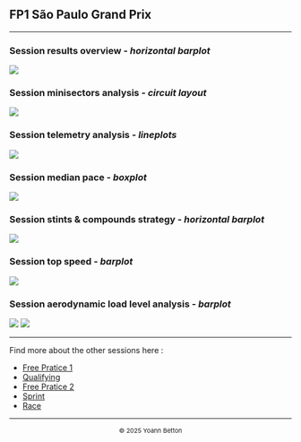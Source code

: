 ## FP1 São Paulo Grand Prix

---

### Session results overview - *horizontal barplot*

<img src="/output/2022-11-13_São_Paulo_Grand_Prix/fp1_results_overview_white.svg?raw=true"/>

### Session minisectors analysis - *circuit layout*

<img src="/output/2022-11-13_São_Paulo_Grand_Prix/fp1_minisectors_analysis_white.svg?raw=true"/>

### Session telemetry analysis - *lineplots*

<img src="/output/2022-11-13_São_Paulo_Grand_Prix/fp1_telemetry_analysis_white.svg?raw=true"/>

### Session median pace - *boxplot*

<img src="/output/2022-11-13_São_Paulo_Grand_Prix/fp1_median_pace_white.svg?raw=true"/>

### Session stints & compounds strategy - *horizontal barplot*

<img src="/output/2022-11-13_São_Paulo_Grand_Prix/fp1_stints_compounds_stategy_white.svg?raw=true"/>

### Session top speed - *barplot*

<img src="/output/2022-11-13_São_Paulo_Grand_Prix/topspeed_fp1_white.svg?raw=true"/>

### Session aerodynamic load level analysis - *barplot*

<img src="/output/2022-11-13_São_Paulo_Grand_Prix/fp1_maximum_throttle_white.svg?raw=true"/>

<img src="/output/2022-11-13_São_Paulo_Grand_Prix/fp1_speed_ratio_white.svg?raw=true"/>


--- 

Find more about the other sessions here :
  - [Free Pratice 1](/page/FP1/2022-11-13_São_Paulo_Grand_Prix)
  - [Qualifying](/page/Qualifying/2022-11-13_São_Paulo_Grand_Prix) 
  - [Free Pratice 2](/page/FP2/2022-11-13_São_Paulo_Grand_Prix)
  - [Sprint](/page/Sprint/2022-11-13_São_Paulo_Grand_Prix)
  - [Race](/page/Race/2022-11-13_São_Paulo_Grand_Prix)

---

<div style="text-align: center">
  <p style="font-size:11px">&copy; 2025 Yoann Betton</p>
</div>

<!-- ---

<p style="font-size:11px">Page generated from <a href="https://github.com/yoannbtn/yoannbtn.github.io">github.com/yoannbtn</a>.</p> -->